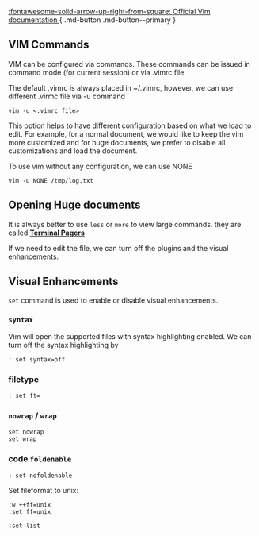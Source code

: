 
[:fontawesome-solid-arrow-up-right-from-square: Official Vim documentation  ](https://vimdoc.sourceforge.net/){ .md-button .md-button--primary }

## VIM Commands

VIM can be configured via commands. These commands can be issued in command mode (for current session) or via .vimrc file.

The default .vimrc is always placed in ~/.vimrc, however, we can use different 
.virmc file via -u command

```
vim -u <.vimrc file>
```

This option helps to have different configuration based on what we load to edit.
For example, for a normal document, we would like to keep the vim more customized and for huge documents, we prefer to disable all customizations and load the document.

To use vim without any configuration, we can use NONE
```
vim -u NONE /tmp/log.txt
```

## Opening Huge documents

It is always better to use `less` or `more`  to view large commands. they are called [**Terminal Pagers**](https://en.wikipedia.org/wiki/Terminal_pager)

If we need to edit the file, we can turn off the plugins and the visual enhancements.

## Visual Enhancements

`set` command is used to enable or disable visual enhancements.

### `syntax`

Vim will open the supported files with syntax highlighting enabled. We can turn off the syntax highlighting by 
```vim
: set syntax=off
```

### filetype

```
: set ft=
```

### `nowrap` / `wrap`
```
set nowrap
set wrap
```
### code `foldenable`

```
: set nofoldenable
```

Set fileformat to unix: 

```
:w ++ff=unix 
:set ff=unix
```

```
:set list
```